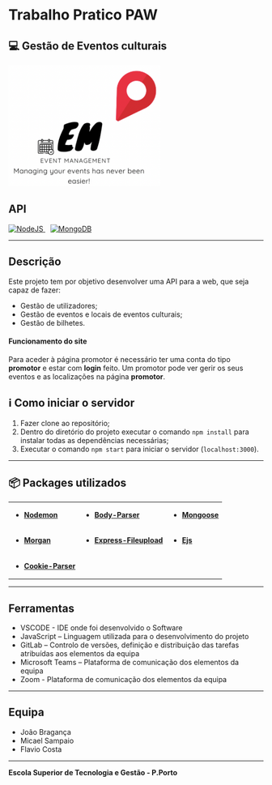 # Trabalho Pratico PAW

## :computer: Gestão de Eventos culturais 

<a style="display:block;">
<img src="backend/public/images/img/EV2.png" alt="Covid" width="300px">
</a>  


## API

<a href="http://nodejs.org" style="margin-right: 10px">
<img src="https://img.shields.io/badge/NodeJS-✓-blue" alt="NodeJS">
</a>
<a href="https://mongodb.com" style="margin-right: 10px">
<img src="https://img.shields.io/badge/MongoDB-✓-blue" alt="MongoDB">
</a>

---

## Descrição

Este projeto tem por objetivo desenvolver uma API para a web, que seja capaz de fazer:

* Gestão de utilizadores;
* Gestão de eventos e locais de eventos culturais;
* Gestão de bilhetes.

#### Funcionamento do site


Para aceder à página promotor é necessário ter uma conta do tipo **promotor** e estar com **login** feito.
Um promotor pode ver gerir os seus eventos e as localizações na página **promotor**. 


## ℹ️ Como iniciar o servidor

1. Fazer clone ao repositório;
2. Dentro do diretório do projeto executar o comando `npm install` para instalar todas as dependências necessárias; 
3. Executar o comando `npm start` para iniciar o servidor (`localhost:3000`).

---

## 📦️ Packages utilizados


<table>
<tr>
<td>

+ **[Nodemon](http://nodemon.io)** 

</td>
<td>

+ **[Body-Parser](https://www.npmjs.com/package/body-parser)** 

</td>
<td>

+ **[Mongoose](https://mongoosejs.com)** 

</td>
<tr>
<td>

+ **[Morgan](https://www.npmjs.com/package/morgan)** 

</td>
<td>

+ **[Express-Fileupload](https://www.npmjs.com/package/express-fileupload)** 

</td>

<td>

+ **[Ejs](https://ejs.co)** 

</td>

</tr>

<tr>
<td>

+ **[Cookie-Parser](https://www.npmjs.com/package/cookie-parser)** 

</td>
</tr>

</tr>
</table>

---

## Ferramentas


* VSCODE - IDE onde foi desenvolvido o Software
* JavaScript – Linguagem utilizada para o desenvolvimento do projeto
* GitLab – Controlo de versões, definição e distribuição das tarefas atribuídas aos elementos da equipa
* Microsoft Teams – Plataforma de comunicação dos elementos da equipa
* Zoom - Plataforma de comunicação dos elementos da equipa

---

## Equipa


* João Bragança
* Micael Sampaio
* Flavio Costa

---

**Escola Superior de Tecnologia e Gestão - P.Porto**

